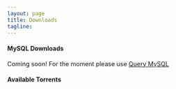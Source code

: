 ```yaml
---
layout: page
title: Downloads 
tagline: 
---
```


#### MySQL Downloads

Coming soon! For the moment please use [Query MySQL](mysql.html)

#### Available Torrents


